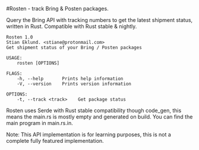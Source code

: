 #Rosten - track Bring & Posten packages.

Query the Bring API with tracking numbers to get the latest shipment status, written in Rust.
Compatible with Rust stable & nightly.

```
Rosten 1.0
Stian Eklund. <stiane@protonmail.com>
Get shipment status of your Bring / Posten packages

USAGE:
    rosten [OPTIONS]

FLAGS:
    -h, --help       Prints help information
    -V, --version    Prints version information

OPTIONS:
    -t, --track <track>    Get package status
```
Rosten uses Serde with Rust stable compatibility though code_gen, this means the main.rs is mostly empty and generated on build.
You can find the main program in main.rs.in.

Note: This API implementation is for learning purposes, this is not a complete fully featured implementation.
